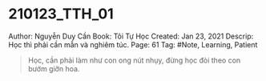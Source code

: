 # 210123_TTH_01

Author: Nguyễn Duy Cần
Book: Tôi Tự Học
Created: Jan 23, 2021
Descrip: Học thì phải cần mẫn và nghiêm túc.
Page: 61
Tag: #Note, Learning, Patient

> Học, cần phải làm như con ong nút nhụy, đừng học đòi theo con bướm giỡn hoa.